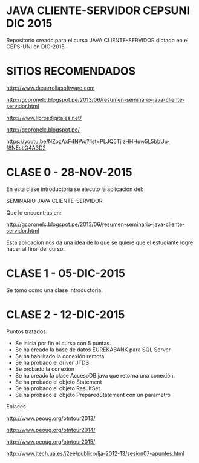 # JAVA CLIENTE-SERVIDOR CEPSUNI DIC 2015
Repositorio creado para el curso JAVA CLIENTE-SERVIDOR dictado en el CEPS-UNI en DIC-2015.

# SITIOS RECOMENDADOS

http://www.desarrollasoftware.com

http://gcoronelc.blogspot.pe/2013/06/resumen-seminario-java-cliente-servidor.html

http://www.librosdigitales.net/

http://gcoronelc.blogspot.pe/

https://youtu.be/NZozAxF4NWo?list=PLJQ5TjlzHHHuw5L5bbUu-f8NEsLQ4A3D2

# CLASE 0 - 28-NOV-2015
En esta clase introductoria se ejecuto la aplicación del:

SEMINARIO JAVA CLIENTE-SERVIDOR 

Que lo encuentras en:

http://gcoronelc.blogspot.pe/2013/06/resumen-seminario-java-cliente-servidor.html

Esta aplicacion nos da una idea de lo que se quiere que el estudiante logre hacer al final del curso.

# CLASE 1 - 05-DIC-2015

Se tomo como una clase introductoria.


# CLASE 2 - 12-DIC-2015

Puntos tratados

- Se inicia por fin el curso con 5 puntas.
- Se ha creado la base de datos EUREKABANK para SQL Server
- Se ha habilitado la conexión remota
- Se ha probado el driver JTDS
- Se probado la conexión
- Se ha creado la clase AccesoDB.java que retorna una conexión.
- Se ha probado el objeto Statement
- Se ha probado el objeto ResultSet
- Se ha probado el objeto PreparedStatement con un parametro

Enlaces

http://www.peoug.org/otntour2013/

http://www.peoug.org/otntour2014/

http://www.peoug.org/otntour2015/

http://www.jtech.ua.es/j2ee/publico/lja-2012-13/sesion07-apuntes.html




